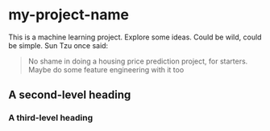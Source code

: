 # my-project-name
This is a machine learning project. Explore some ideas. Could be wild, could be simple. Sun Tzu once said:
>No shame in doing a housing price prediction project, for starters. Maybe do some feature engineering with it too


## A second-level heading
### A third-level heading